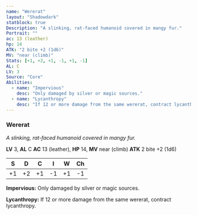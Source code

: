 ```yaml
---
name: "Wererat"
layout: "Shadowdark"
statblock: true
Description: "A slinking, rat-faced humanoid covered in mangy fur."
Portrait: ""
ac: 13 (leather)
hp: 14
ATK: "2 bite +2 (1d6)"
MV: "near (climb)"
Stats: [+1, +2, +1, -1, +1, -1]
AL: C
LV: 3
Source: "Core"
Abilities:
  - name: "Impervious"
    desc: "Only damaged by silver or magic sources."
  - name: "Lycanthropy"
    desc: "If 12 or more damage from the same wererat, contract lycanthropy."
---
```


### Wererat

_A slinking, rat-faced humanoid covered in mangy fur._

**LV** 3, **AL** C
**AC** 13 (leather), **HP** 14, **MV** near (climb)
**ATK** 2 bite +2 (1d6)

|  S  |  D  |  C  |  I  |  W  |  Ch  |
|:---:|:---:|:---:|:---:|:---:|:----:|
| +1 | +2 | +1 | -1 | +1 | -1 |

**Impervious:** Only damaged by silver or magic sources.

**Lycanthropy:** If 12 or more damage from the same wererat, contract lycanthropy.

